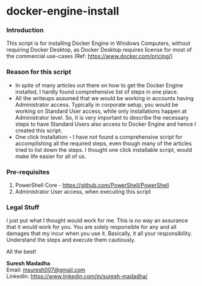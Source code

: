 # docker-engine-install
### Introduction
This script is for installing Docker Engine in Windows Computers, without requiring Docker Desktop, as Docker Desktop requires license for most of the commercial use-cases (Ref: https://www.docker.com/pricing/) 

### Reason for this script
 - In spite of many articles out there on how to get the Docker Engine installed, I hardly found comprehensive list of steps in one place. 
 - All the writeups assumed that we would be working in accounts having Administrator access. Typically in corporate setup, you would be working on Standard User access, while only installations happen at Administrator level. So, it is very important to describe the necessary steps to have Standard Users also access to Docker Engine and hence I created this script.
 - One click Installation - I have not found a comprehensive script for accomplishing all the required steps, even though many of the articles tried to list down the steps. I thought one click installable script, would make life easier for all of us.


### Pre-requisites

 1. PowerShell Core - https://github.com/PowerShell/PowerShell 
 2. Administrator User access, when executing this script
 
 ### Legal Stuff
 I just put what I thought would work for me. This is no way an assurance that it would work for you. You are solely responsible for any and all damages that my incur when you use it. Basically, it all your responsibility. Understand the steps and execute them cautiously.

All the best!

**Suresh Madadha**   
Email: msuresh007@gmail.com   
LinkedIn: https://www.linkedin.com/in/suresh-madadha/   
 
